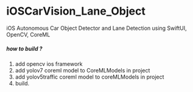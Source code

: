 # iOSCarVision_Lane_Object
iOS Autonomous Car Object Detector and Lane Detection using SwiftUI, OpenCV, CoreML

##### how to build ?
1. add opencv ios framework 
2. add yolov7 coreml model to CoreMLModels in project 
3. add yolov5traffic coreml model to coreMLModels in project
4. build.
